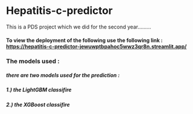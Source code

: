 # Hepatitis-c-predictor
This is a PDS project which we did for the second year.........
#### To view the deployment of the following use the following link : https://hepatitis-c-predictor-jewuwptbpahoc5wwz3qr8n.streamlit.app/
### The models used :
##### there are two models used for the prediction :
##### 1.) the LightGBM classifire
##### 2.) the XGBoost classifire
